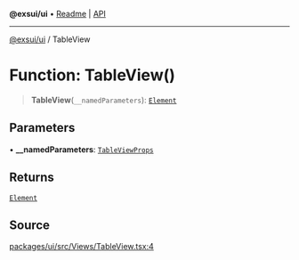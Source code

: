 **@exsui/ui** • [Readme](../README.md) \| [API](../globals.md)

***

[@exsui/ui](../README.md) / TableView

# Function: TableView()

> **TableView**(`__namedParameters`): [`Element`](../-internal-/interfaces/Element.md)

## Parameters

• **\_\_namedParameters**: [`TableViewProps`](../interfaces/TableViewProps.md)

## Returns

[`Element`](../-internal-/interfaces/Element.md)

## Source

[packages/ui/src/Views/TableView.tsx:4](https://github.com/dirheimerb/exsui/blob/c97dab6/packages/ui/src/Views/TableView.tsx#L4)
